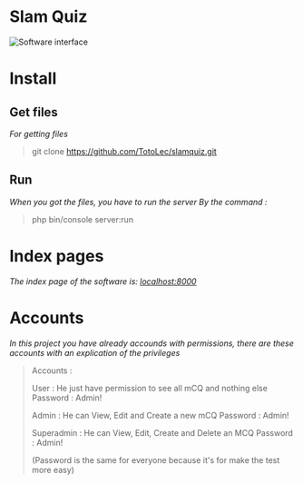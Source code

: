 Slam Quiz
=========

![Software interface](assets/screenshot_home.jpeg)

Install
=======
Get files
---------
*For getting files*
> git clone https://github.com/TotoLec/slamquiz.git

Run
---
*When you got the files, you have to run the server*
*By the command :*
> php bin/console server:run

Index pages
============
*The index page of the software is: [localhost:8000](localhost:8000)*

Accounts
========
*In this project you have already accounds with permissions, there are these accounts with an explication of the privileges*
> Accounts :
> 
>   User : He just have permission to see all mCQ and nothing else
>   Password : Admin!
>   
>   Admin : He can View, Edit and Create a new mCQ
>   Password : Admin!
>
>   Superadmin : He can View, Edit, Create and Delete an MCQ
>   Password : Admin!
>
>   (Password is the same for everyone because it's for make the test more easy)